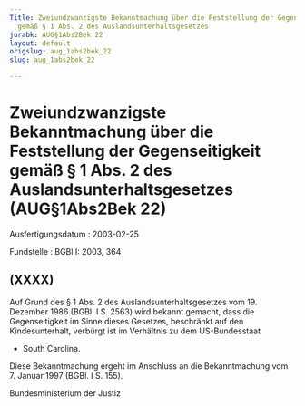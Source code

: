 ```yaml
---
Title: Zweiundzwanzigste Bekanntmachung über die Feststellung der Gegenseitigkeit
  gemäß § 1 Abs. 2 des Auslandsunterhaltsgesetzes
jurabk: AUG§1Abs2Bek 22
layout: default
origslug: aug_1abs2bek_22
slug: aug_1abs2bek_22

---
```


# Zweiundzwanzigste Bekanntmachung über die Feststellung der Gegenseitigkeit gemäß § 1 Abs. 2 des Auslandsunterhaltsgesetzes (AUG§1Abs2Bek 22)

Ausfertigungsdatum
:   2003-02-25

Fundstelle
:   BGBl I: 2003, 364

## (XXXX)

Auf Grund des § 1 Abs. 2 des Auslandsunterhaltsgesetzes vom 19.
Dezember 1986 (BGBl. I S. 2563) wird bekannt gemacht, dass die
Gegenseitigkeit im Sinne dieses Gesetzes, beschränkt auf den
Kindesunterhalt, verbürgt ist im Verhältnis zu dem US-Bundesstaat

*   South Carolina.



Diese Bekanntmachung ergeht im Anschluss an die Bekanntmachung vom 7.
Januar 1997 (BGBl. I S. 155).

Bundesministerium der Justiz

